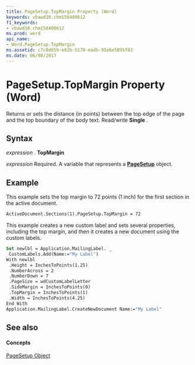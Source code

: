 ```yaml
---
title: PageSetup.TopMargin Property (Word)
keywords: vbawd10.chm158400612
f1_keywords:
- vbawd10.chm158400612
ms.prod: word
api_name:
- Word.PageSetup.TopMargin
ms.assetid: c7c8d859-e82b-5170-eadb-95a6e5895f83
ms.date: 06/08/2017
---
```



# PageSetup.TopMargin Property (Word)

Returns or sets the distance (in points) between the top edge of the page and the top boundary of the body text. Read/write  **Single** .


## Syntax

 _expression_ . **TopMargin**

 _expression_ Required. A variable that represents a **[PageSetup](Word.PageSetup.md)** object.


## Example

This example sets the top margin to 72 points (1 inch) for the first section in the active document.


```vb
ActiveDocument.Sections(1).PageSetup.TopMargin = 72
```

This example creates a new custom label and sets several properties, including the top margin, and then it creates a new document using the custom labels.




```vb
Set newlbl = Application.MailingLabel. _ 
 CustomLabels.Add(Name:="My Label") 
With newlbl 
 .Height = InchesToPoints(1.25) 
 .NumberAcross = 2 
 .NumberDown = 7 
 .PageSize = wdCustomLabelLetter 
 .SideMargin = InchesToPoints(0) 
 .TopMargin = InchesToPoints(1) 
 .Width = InchesToPoints(4.25) 
End With 
Application.MailingLabel.CreateNewDocument Name:="My Label"
```


## See also


#### Concepts


[PageSetup Object](Word.PageSetup.md)

